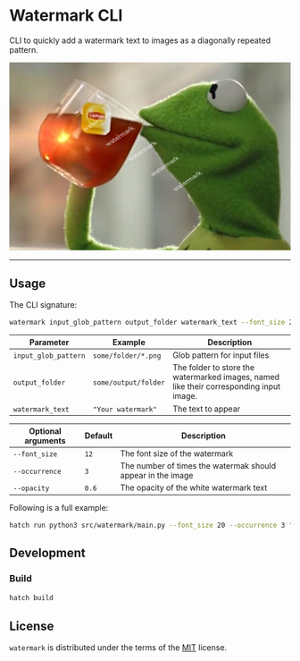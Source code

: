 # Watermark CLI

CLI to quickly add a watermark text to images as a diagonally repeated pattern.

![Example image with watermark text](docs/img/example.jpg)

-----

## Usage

The CLI signature:

```bash
watermark input_glob_pattern output_folder watermark_text --font_size 20 --occurrence 3 --opacity 0.6
```

| Parameter            | Example              | Description                                                                             |
| -------------------- | -------------------- | --------------------------------------------------------------------------------------- |
| `input_glob_pattern` | `some/folder/*.png`  | Glob pattern for input files                                                            |
| `output_folder`      | `some/output/folder` | The folder to store the watermarked images, named like their corresponding input image. |
| `watermark_text`     | `"Your watermark"`   | The text to appear                                                                      |

| Optional arguments | Default | Description                                                 |
| ------------------ | ------- | ----------------------------------------------------------- |
| `--font_size`      | `12`    | The font size of the watermark                              |
| `--occurrence`     | `3`     | The number of times the watermak should appear in the image |
| `--opacity`        | `0.6`   | The opacity of the white watermark text                     |

Following is a full example:

```bash
hatch run python3 src/watermark/main.py --font_size 20 --occurrence 3 "path/to/input_images/*.png" ./path/to/output "© YOURNAME"
```


## Development

### Build

```bash
hatch build
```

## License

`watermark` is distributed under the terms of the [MIT](https://spdx.org/licenses/MIT.html) license.
